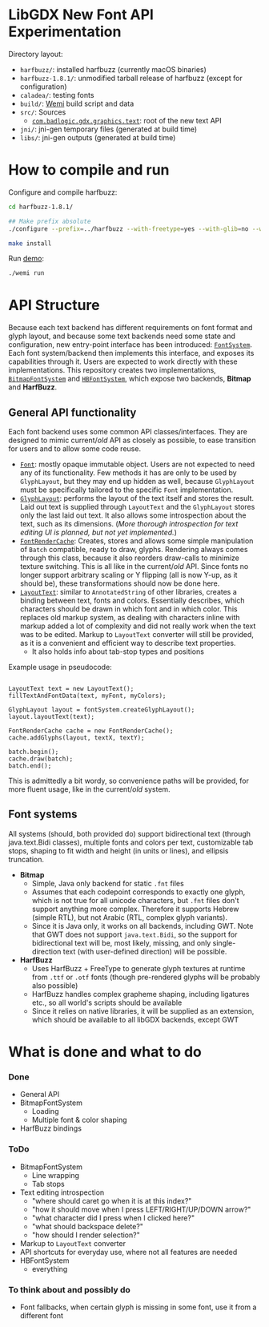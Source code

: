 # LibGDX New Font API Experimentation

Directory layout:
- `harfbuzz/`: installed harfbuzz (currently macOS binaries)
- `harfbuzz-1.8.1/`: unmodified tarball release of harfbuzz (except for configuration)
- `caladea/`: testing fonts
- `build/`: [Wemi](https://github.com/Darkyenus/wemi) build script and data
- `src/`: Sources
	- [`com.badlogic.gdx.graphics.text`](src/main/java/com/badlogic/gdx/graphics/text): root of the new text API
- `jni/`: jni-gen temporary files (generated at build time)
- `libs/`: jni-gen outputs (generated at build time)

# How to compile and run
Configure and compile harfbuzz:
```bash
cd harfbuzz-1.8.1/

## Make prefix absolute
./configure --prefix=../harfbuzz --with-freetype=yes --with-glib=no --with-gobject=no --with-cairo=no --with-fontconfig=no --with-icu=no --with-ucdn=yes --with-graphite2=no --with-uniscribe=no --with-directwrite=no --with-coretext=no

make install
```

Run [demo](src/main/java/com/darkyen/libgdx/HarfBuzzTest.java):
```bash
./wemi run
```

# API Structure
Because each text backend has different requirements on font format and glyph layout,
and because some text backends need some state and configuration, new entry-point interface has been introduced:
[`FontSystem`](src/main/java/com/badlogic/gdx/graphics/text/FontSystem.java).
Each font system/backend then implements this interface, and exposes its capabilities through it.
Users are expected to work directly with these implementations.
This repository creates two implementations, [`BitmapFontSystem`](src/main/java/com/badlogic/gdx/graphics/text/bitmap/BitmapFontSystem.java)
and [`HBFontSystem`](src/main/java/com/badlogic/gdx/graphics/text/harfbuzz/HBFontSystem.java), which expose two backends,
**Bitmap** and **HarfBuzz**.

## General API functionality
Each font backend uses some common API classes/interfaces. They are designed to mimic current/*old* API as closely as possible,
to ease transition for users and to allow some code reuse.

- [`Font`](src/main/java/com/badlogic/gdx/graphics/text/Font.java): mostly opaque immutable object. 
	Users are not expected to need any of its functionality. Few methods it has are only to be used by `GlyphLayout`,
	but they may end up hidden as well, because `GlyphLayout` must be specifically tailored to the specific `Font` implementation.
- [`GlyphLayout`](src/main/java/com/badlogic/gdx/graphics/text/GlyphLayout.java): performs the layout of the text itself and stores the result.
	Laid out text is supplied through `LayoutText` and the `GlyphLayout` stores only the last laid out text.
	It also allows some introspection about the text, such as its dimensions.
	(*More thorough introspection for text editing UI is planned, but not yet implemented.*)
- [`FontRenderCache`](src/main/java/com/badlogic/gdx/graphics/text/FontRenderCache.java): Creates, stores and allows
	some simple manipulation of `Batch` compatible, ready to draw, glyphs. Rendering always comes through this class,
	because it also reorders draw-calls to minimize texture switching.
	This is all like in the current/*old* API. Since fonts no longer support arbitrary scaling or Y flipping (all is now Y-up, as it should be),
	these transformations should now be done here.
- [`LayoutText`](src/main/java/com/badlogic/gdx/graphics/text/LayoutText.java): similar to `AnnotatedString` of other libraries,
	creates a binding between text, fonts and colors. Essentially describes, which characters should be drawn in which font and in which color.
	This replaces old markup system, as dealing with characters inline with markup added a lot of complexity and did not really work when the text
	was to be edited. Markup to `LayoutText` converter will still be provided, as it is a convenient and efficient
	way to describe text properties.
	- It also holds info about tab-stop types and positions

Example usage in pseudocode:
```

LayoutText text = new LayoutText();
fillTextAndFontData(text, myFont, myColors);

GlyphLayout layout = fontSystem.createGlyphLayout();
layout.layoutText(text);

FontRenderCache cache = new FontRenderCache();
cache.addGlyphs(layout, textX, textY);

batch.begin();
cache.draw(batch);
batch.end();
```

This is admittedly a bit wordy, so convenience paths will be provided, for more fluent usage, like in the current/*old* system.

## Font systems
All systems (should, both provided do) support bidirectional text (through java.text.Bidi classes),
multiple fonts and colors per text, customizable tab stops, shaping to fit width and height (in units or lines),
and ellipsis truncation.

- **Bitmap**
	- Simple, Java only backend for static `.fnt` files
	- Assumes that each codepoint corresponds to exactly one glyph, which is not true for all unicode characters,
	but `.fnt` files don't support anything more complex. Therefore it supports Hebrew (simple RTL),
	but not Arabic (RTL, complex glyph variants).
	- Since it is Java only, it works on all backends, including GWT. Note that GWT does not support `java.text.Bidi`,
	so the support for bidirectional text will be, most likely, missing, and only single-direction text (with user-defined direction) will be possible.
- **HarfBuzz**
	- Uses HarfBuzz + FreeType to generate glyph textures at runtime from `.ttf` or `.otf` fonts
	 (though pre-rendered glyphs will be probably also possible)
	- HarfBuzz handles complex grapheme shaping, including ligatures etc., so all world's scripts should be available
	- Since it relies on native libraries, it will be supplied as an extension, which should be available to all libGDX backends, except GWT

# What is done and what to do

### Done
- General API
- BitmapFontSystem
	- Loading
	- Multiple font & color shaping
- HarfBuzz bindings

### ToDo
- BitmapFontSystem
	- Line wrapping
	- Tab stops
- Text editing introspection
	- "where should caret go when it is at this index?"
	- "how it should move when I press LEFT/RIGHT/UP/DOWN arrow?"
	- "what character did I press when I clicked here?"
	- "what should backspace delete?"
	- "how should I render selection?"
- Markup to `LayoutText` converter
- API shortcuts for everyday use, where not all features are needed
- HBFontSystem
	- everything

### To think about and possibly do
- Font fallbacks, when certain glyph is missing in some font, use it from a different font
